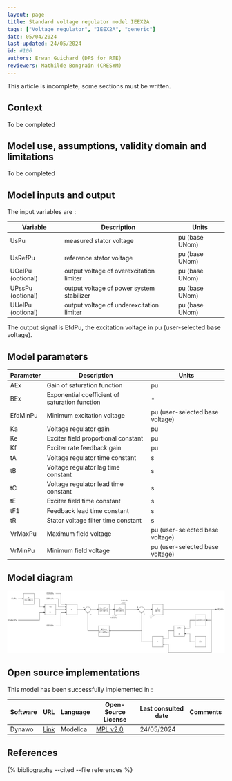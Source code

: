 ```yaml
---
layout: page
title: Standard voltage regulator model IEEX2A
tags: ["Voltage regulator", "IEEX2A", "generic"]
date: 05/04/2024
last-updated: 24/05/2024
id: #106
authors: Erwan Guichard (DPS for RTE)
reviewers: Mathilde Bongrain (CRESYM)
---
```


This article is incomplete, some sections must be written.

## Context

To be completed

## Model use, assumptions, validity domain and limitations

To be completed

## Model inputs and output

The input variables are :

| Variable | Description | Units |
|-----------|--------------| ------|
|UsPu |measured stator voltage | pu (base UNom)|
|UsRefPu |reference stator voltage|pu (base UNom)|
|UOelPu (optional) |output voltage of overexcitation limiter|pu (base UNom)|
|UPssPu (optional) |output voltage of power system stabilizer|pu (base UNom)|
|UUelPu (optional) |output voltage of underexcitation limiter|pu (base UNom)|

The output signal is EfdPu, the excitation voltage in pu (user-selected base voltage).

## Model parameters

| Parameter | Description | Units |
|-----------|--------------| ------|
AEx |Gain of saturation function|pu|
BEx |Exponential coefficient of saturation function|-|
EfdMinPu |Minimum excitation voltage|pu (user-selected base voltage)|
Ka |Voltage regulator gain|pu|
Ke |Exciter field proportional constant|pu|
Kf |Exciter rate feedback gain|pu|
tA |Voltage regulator time constant|s|
tB |Voltage regulator lag time constant|s|
tC |Voltage regulator lead time constant|s|
tE |Exciter field time constant|s|
tF1 |Feedback lead time constant|s|
tR |Stator voltage filter time constant|s|
VrMaxPu |Maximum field voltage|pu (user-selected base voltage)|
VrMinPu |Minimum field voltage|pu (user-selected base voltage)|

## Model diagram

<img src="/pages/models/regulations/IEEX2A/IEEX2A.drawio.svg" alt="IEEX2A diagram">

## Open source implementations

This model has been successfully implemented in :

| Software      | URL | Language | Open-Source License | Last consulted date | Comments |
| ------------- | --- | -------- | ------------------- | ------------------- | -------- |
| Dynawo | [Link](https://github.com/dynawo/dynawo) | Modelica | [MPL v2.0](https://www.mozilla.org/en-US/MPL/2.0/)  | 24/05/2024 |  |

## References

{% bibliography --cited --file references  %}
